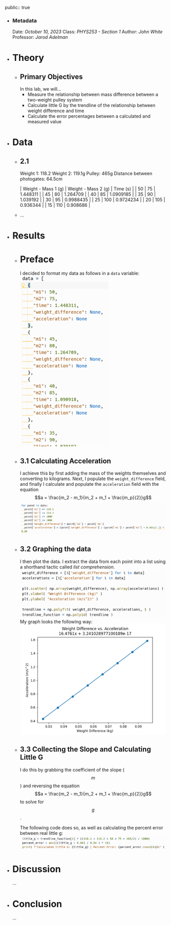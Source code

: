 public:: true

- ### Metadata
  Date: *October 10, 2023*
  Class: *PHYS253 - Section 1*
  Author: *John White*
  Professor: *Jarod Adelman*
- # Theory
	- ## Primary Objectives
	  In this lab, we will...
	  * Measure the relationship between mass difference between a two-weight pulley system
	  * Calculate little G by the trendline of the relationship between weight difference and time
	  * Calculate the error percentages between a calculated and measured value
- # Data
	- ## 2.1
	  Weight 1: 118.2
	  Weight 2: 119.1g
	  Pulley: 465g
	  Distance between photogates: 64.5cm
	  
	  | Weight - Mass 1 (g) | Weight - Mass 2 (g) | Time (s) |
	  | 50 | 75 | 1.448311 |
	  | 45 | 80 | 1.264709 |
	  | 40 | 85 | 1.0909185 |
	  | 35 | 90 | 1.039192 |
	  | 30 | 95 | 0.9988435 |
	  | 25 | 100 | 0.9724234 |
	  | 20 | 105 | 0.936344 |
	  | 15 | 110 | 0.908686 |
	- ...
- # Results
	- # Preface
	  I decided to format my data as follows in a ``data`` variable:
	  ![image.png](../assets/image_1697658510310_0.png)
	- ## 3.1 Calculating Acceleration
	  I achieve this by first adding the mass of the weights themselves and converting to kilograms. Next, I populate the ``weight_difference`` field, and finally I calculate and populate the ``acceleration`` field with the equation $$a = \frac{m_2 - m_1}{m_2 + m_1 + \frac{m_p}{2}}g$$
	  ![image.png](../assets/image_1697658492894_0.png)
	- ## 3.2 Graphing the data
	  I then plot the data. I extract the data from each point into a list using a shorthand tactic called *list comprehension*.
	  ![image.png](../assets/image_1697658613875_0.png)
	  My graph looks the following way:
	  ![image.png](../assets/image_1697658748396_0.png)
	- ## 3.3 Collecting the Slope and Calculating Little G
	  I do this by grabbing the coefficient of the slope ($$m$$) and reversing the equation $$a = \frac{m_2 - m_1}{m_2 + m_1 + \frac{m_p}{2}}g$$ to solve for $$g$$.
	  
	  The following code does so, as well as calculating the percent error between real little g: ![image.png](../assets/image_1697658929517_0.png)
- # Discussion
  ...
- # Conclusion
  ...